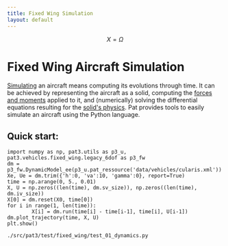 ```yaml
---
title: Fixed Wing Simulation
layout: default
---
```


<script src="https://cdn.mathjax.org/mathjax/latest/MathJax.js?config=TeX-AMS-MML_HTMLorMML" type="text/javascript"></script>

$$
X = \Omega
$$

# Fixed Wing Aircraft Simulation

[Simulating](https://en.wikipedia.org/wiki/Computer_simulation) an aircraft means computing its evolutions through time. It can be achieved by representing the aircraft as a solid, computing the [forces and moments](https://en.wikipedia.org/wiki/Aerodynamics) applied to it, and (numerically) solving the differential equations resulting for the [solid's physics](https://en.wikipedia.org/wiki/Newton%27s_laws_of_motion). Pat provides tools to easily simulate an aircraft using the Python language.



## Quick start:

```
import numpy as np, pat3.utils as p3_u, pat3.vehicles.fixed_wing.legacy_6dof as p3_fw
dm = p3_fw.DynamicModel_ee(p3_u.pat_ressource('data/vehicles/cularis.xml'))
Xe, Ue = dm.trim({'h':0, 'va':10, 'gamma':0}, report=True)
time = np.arange(0, 5., 0.01)
X, U = np.zeros((len(time), dm.sv_size)), np.zeros((len(time), dm.iv_size))
X[0] = dm.reset(X0, time[0])
for i in range(1, len(time)):
        X[i] = dm.run(time[i] - time[i-1], time[i], U[i-1])
dm.plot_trajectory(time, X, U)
plt.show()
```



```
./src/pat3/test/fixed_wing/test_01_dynamics.py
```

